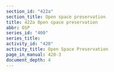 ```yaml
---
section_id: "422a"
section_title: Open space preservation
title: 422a Open space preservation
abbr: OSP
series_id: "400"
series_title: 
activity_id: "420"
activity_title: Open Space Preservation
page_in_manual: 420-3
document_depth: 4
---
```


